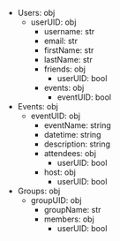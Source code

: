 - Users: obj
    - userUID: obj
        - username: str
        - email: str
        - firstName: str
        - lastName: str
        - friends: obj
            - userUID: bool
        - events: obj
            - eventUID: bool
- Events: obj
    - eventUID: obj
         - eventName: string
         - datetime: string
         - description: string
         - attendees: obj
             - userUID: bool
         - host: obj
             - userUID: bool
- Groups: obj
    - groupUID: obj
        - groupName: str
        - members: obj
            - userUID: bool
